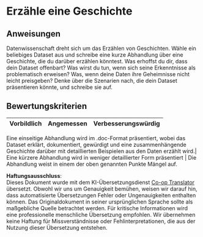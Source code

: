 <!--
CO_OP_TRANSLATOR_METADATA:
{
  "original_hash": "8980d7efd101c82d6d6ffc3458214120",
  "translation_date": "2025-08-24T00:53:04+00:00",
  "source_file": "4-Data-Science-Lifecycle/16-communication/assignment.md",
  "language_code": "de"
}
-->
# Erzähle eine Geschichte

## Anweisungen

Datenwissenschaft dreht sich um das Erzählen von Geschichten. Wähle ein beliebiges Dataset aus und schreibe eine kurze Abhandlung über eine Geschichte, die du darüber erzählen könntest. Was erhoffst du dir, dass dein Dataset offenbart? Was wirst du tun, wenn sich seine Erkenntnisse als problematisch erweisen? Was, wenn deine Daten ihre Geheimnisse nicht leicht preisgeben? Denke über die Szenarien nach, die dein Dataset präsentieren könnte, und schreibe sie auf.

## Bewertungskriterien

Vorbildlich | Angemessen | Verbesserungswürdig
--- | --- | -- |

Eine einseitige Abhandlung wird im .doc-Format präsentiert, wobei das Dataset erklärt, dokumentiert, gewürdigt und eine zusammenhängende Geschichte darüber mit detaillierten Beispielen aus den Daten erzählt wird.| Eine kürzere Abhandlung wird in weniger detaillierter Form präsentiert | Die Abhandlung weist in einem der oben genannten Punkte Mängel auf.

**Haftungsausschluss**:  
Dieses Dokument wurde mit dem KI-Übersetzungsdienst [Co-op Translator](https://github.com/Azure/co-op-translator) übersetzt. Obwohl wir uns um Genauigkeit bemühen, weisen wir darauf hin, dass automatisierte Übersetzungen Fehler oder Ungenauigkeiten enthalten können. Das Originaldokument in seiner ursprünglichen Sprache sollte als maßgebliche Quelle betrachtet werden. Für kritische Informationen wird eine professionelle menschliche Übersetzung empfohlen. Wir übernehmen keine Haftung für Missverständnisse oder Fehlinterpretationen, die aus der Nutzung dieser Übersetzung entstehen.